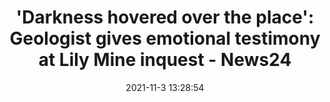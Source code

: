 ---
"title": "'Darkness hovered over the place': Geologist gives emotional testimony at Lily Mine inquest - News24"
"date": "2021-11-3 13:28:54"
"feed_name": "GOOGLENEWSMINING"
"feed_website": "https://news.google.com/search?q=mining%2Bincident&hl=en-US&gl=US&ceid=US:en"
"feed_rss": "https://news.google.com/rss/search?q=mining%2Bincident&hl=en-US&gl=US&ceid=US:en"
"link": "https://www.news24.com/news24/southafrica/news/darkness-hovered-over-the-place-geologist-gives-emotional-testimony-at-lily-mine-inquest-20211103"
"source": "{'href': 'https://www.news24.com', 'title': 'News24'}"
"file": "_posts/2021-1-1-696b2c4fe3e7dc9dc9454245efec580a8236fa22.md"
"accident": "0"
"drilling": "0"
"dead": "0"
"injured": "0"
"arrested": "0"
"place": "unknown place"
"where": "unknown site"
"causes": "unknown"
"place_uri": "unknown place"
---